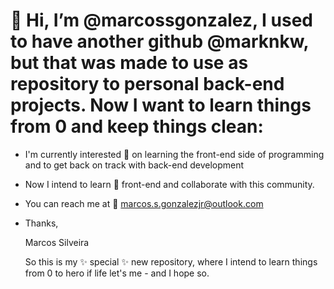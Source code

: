 # 👋 Hi, I’m @marcossgonzalez, I used to have another github @marknkw, but that was made to use as repository to personal back-end projects. Now I want to learn things from 0 and keep things clean:
- I'm currently interested 👀 on learning the front-end side of programming and to get back on track with back-end development
- Now I intend to learn 🌱 front-end and collaborate with this community.
-  You can reach me at :e-mail: marcos.s.gonzalezjr@outlook.com
- Thanks,

  Marcos Silveira

  So this is my ✨ special ✨ new repository, where I intend to learn things from 0 to hero if life let's me - and I hope so.
